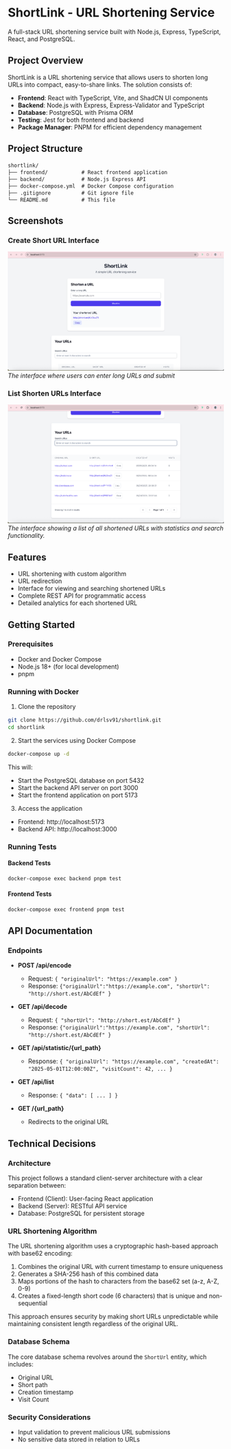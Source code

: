 # ShortLink - URL Shortening Service

A full-stack URL shortening service built with Node.js, Express, TypeScript, React, and PostgreSQL.

## Project Overview

ShortLink is a URL shortening service that allows users to shorten long URLs into compact, easy-to-share links. The solution consists of:

- **Frontend**: React with TypeScript, Vite, and ShadCN UI components
- **Backend**: Node.js with Express, Express-Validator and TypeScript
- **Database**: PostgreSQL with Prisma ORM
- **Testing**: Jest for both frontend and backend
- **Package Manager**: PNPM for efficient dependency management

## Project Structure

```
shortlink/
├── frontend/           # React frontend application
├── backend/            # Node.js Express API
├── docker-compose.yml  # Docker Compose configuration
├── .gitignore          # Git ignore file
└── README.md           # This file
```

## Screenshots

### Create Short URL Interface

![Create Short URL Interface](/img/create-shortlink.png)
_The interface where users can enter long URLs and submit_

### List Shorten URLs Interface

![List URLs Interface](/img/list-urls.png)
_The interface showing a list of all shortened URLs with statistics and search functionality._

## Features

- URL shortening with custom algorithm
- URL redirection
- Interface for viewing and searching shortened URLs
- Complete REST API for programmatic access
- Detailed analytics for each shortened URL

## Getting Started

### Prerequisites

- Docker and Docker Compose
- Node.js 18+ (for local development)
- pnpm

### Running with Docker

1. Clone the repository

```bash
git clone https://github.com/drlsv91/shortlink.git
cd shortlink
```

2. Start the services using Docker Compose

```bash
docker-compose up -d
```

This will:

- Start the PostgreSQL database on port 5432
- Start the backend API server on port 3000
- Start the frontend application on port 5173

3. Access the application

- Frontend: http://localhost:5173
- Backend API: http://localhost:3000

### Running Tests

#### Backend Tests

```bash
docker-compose exec backend pnpm test
```

#### Frontend Tests

```bash
docker-compose exec frontend pnpm test
```

## API Documentation

### Endpoints

- **POST /api/encode**

  - Request: `{ "originalUrl": "https://example.com" }`
  - Response: `{"originalUrl":"https://example.com", "shortUrl": "http://short.est/AbCdEf" }`

- **GET /api/decode**

  - Request: `{ "shortUrl": "http://short.est/AbCdEf" }`
  - Response: `{"originalUrl":"https://example.com", "shortUrl": "http://short.est/AbCdEf" }`

- **GET /api/statistic/{url_path}**

  - Response: `{ "originalUrl": "https://example.com", "createdAt": "2025-05-01T12:00:00Z", "visitCount": 42, ... }`

- **GET /api/list**

  - Response: `{ "data": [ ... ] }`

- **GET /{url_path}**
  - Redirects to the original URL

## Technical Decisions

### Architecture

This project follows a standard client-server architecture with a clear separation between:

- Frontend (Client): User-facing React application
- Backend (Server): RESTful API service
- Database: PostgreSQL for persistent storage

### URL Shortening Algorithm

The URL shortening algorithm uses a cryptographic hash-based approach with base62 encoding:

1. Combines the original URL with current timestamp to ensure uniqueness
2. Generates a SHA-256 hash of this combined data
3. Maps portions of the hash to characters from the base62 set (a-z, A-Z, 0-9)
4. Creates a fixed-length short code (6 characters) that is unique and non-sequential

This approach ensures security by making short URLs unpredictable while maintaining consistent length regardless of the original URL.

### Database Schema

The core database schema revolves around the `ShortUrl` entity, which includes:

- Original URL
- Short path
- Creation timestamp
- Visit Count

### Security Considerations

- Input validation to prevent malicious URL submissions
- No sensitive data stored in relation to URLs
